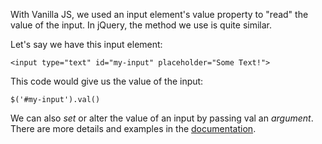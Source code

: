 
With Vanilla JS, we used an input element's value property to "read" the value of the input. In jQuery, the method we use is quite similar.

  

Let's say we have this input element:
```
<input type="text" id="my-input" placeholder="Some Text!">
```
  

This code would give us the value of the input:
```
$('#my-input').val()
```
  

We can also _set_ or alter the value of an input by passing val an _argument_. There are more details and examples in the [documentation](http://api.jquery.com/val/).
